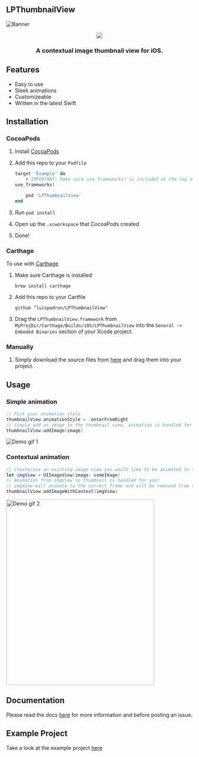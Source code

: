 ## LPThumbnailView

![Banner](https://raw.githubusercontent.com/luispadron/LPThumbnailView/master/.github/banner.png)

<p align="center">
  <img src="https://raw.githubusercontent.com/luispadron/LPThumbnailView/master/.github/thumbnail.png">
</p>

<h3 align="center">A contextual image thumbnail view for iOS.</h3>

## Features

- Easy to use
- Sleek animations
- Customizeable
- Written in the latest Swift

## Installation

### CocoaPods

1. Install [CocoaPods](https://cocoapods.org)
2. Add this repo to your `Podfile`

	```ruby
	target 'Example' do
		# IMPORTANT: Make sure use_frameworks! is included at the top of the file
    use_frameworks!

		pod 'LPThumbnailView'
	end
	```
3. Run `pod install`
4. Open up the `.xcworkspace` that CocoaPods created
5. Done!

### Carthage

To use with [Carthage](https://github.com/Carthage/Carthage)

1. Make sure Carthage is installed 
	
	`brew install carthage`
2. Add this repo to your Cartfile

	`github "luispadron/LPThumbnailView"` 
3. Drag the `LPThumbnailView.framework` from `MyProjDir/Carthage/Builds/iOS/LPThumbnailView` into the `General -> Embeded Binaries` section of your Xcode project.

### Manually

1. Simply download the source files from [here](https://github.com/luispadron/LPThumbnailView/tree/master/luispadron) and drag them into your project.

## Usage

### Simple animation

```swift
// Pick your animation style
thumbnailView.animationStyle = .enterFromRight 
// Simply add an image to the thumbnail view, animation is handled for you!
thumbnailView.addImage(image)
```

![Demo gif 1](https://raw.githubusercontent.com/luispadron/LPThumbnailView/master/.github/animation1.gif)

### Contextual animation

```swift
// Create/use an existing image view you would like to be animated to the position of the thumbnail.
let imgView = UIImageView(image: someImage)
// Animation from imgView to thumbnail is handled for you!
// imgView will animate to the correct frame and will be removed from the super view on completion of animation.
thumbnailView.addImageWithContext(imgView)
```

<img src="https://raw.githubusercontent.com/luispadron/LPThumbnailView/master/.github/animation2.gif" alt="Demo gif 2" height="500" width="400">

## Documentation

Please read the docs [here](https://htmlpreview.github.io/?https://raw.githubusercontent.com/luispadron/LPThumbnailView/master/docs/Classes/LPThumbnailView.html) for more information and before posting an issue.

## Example Project

Take a look at the example project [here](https://github.com/luispadron/LPThumbnailView/tree/master/Example) 
